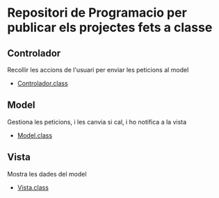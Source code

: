 # Repositori de Programacio per publicar els projectes fets a classe

## Controlador
Recollir les accions de l'usuari per enviar les peticions al model
- [Controlador.class](https://github.com/dromero4/Programacio/tree/1b8f5996f5c4ce18241537739866e8b1bc106553/MinesDRG/out/production/MinesDRG/minesdrg/Controlador)

## Model
Gestiona les peticions, i les canvia si cal, i ho notifica a la vista
- [Model.class](https://github.com/dromero4/Programacio/tree/1b8f5996f5c4ce18241537739866e8b1bc106553/MinesDRG/out/production/MinesDRG/minesdrg/Model)

## Vista
Mostra les dades del model
- [Vista.class](https://github.com/dromero4/Programacio/tree/1b8f5996f5c4ce18241537739866e8b1bc106553/MinesDRG/out/production/MinesDRG/minesdrg/Vista)
